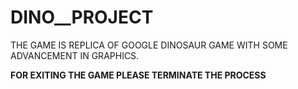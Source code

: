 # DINO__PROJECT
THE GAME IS REPLICA OF GOOGLE DINOSAUR GAME WITH SOME ADVANCEMENT IN GRAPHICS.

**FOR EXITING THE GAME PLEASE TERMINATE THE PROCESS**
